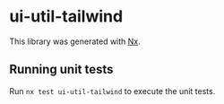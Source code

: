 # ui-util-tailwind

This library was generated with [Nx](https://nx.dev).

## Running unit tests

Run `nx test ui-util-tailwind` to execute the unit tests.
